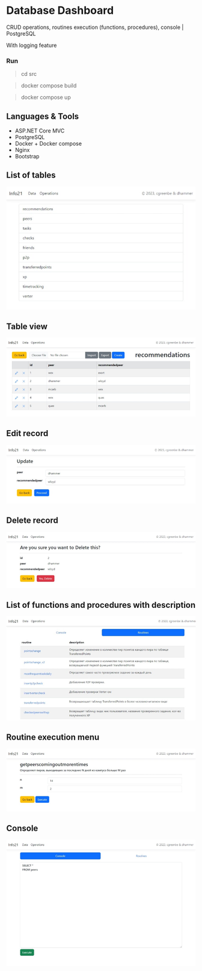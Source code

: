 # Database Dashboard
CRUD operations, routines execution (functions, procedures), console | PostgreSQL

With logging feature

### Run
> cd src

> docker compose build

> docker compose up

## Languages & Tools
- ASP.NET Core MVC
- PostgreSQL
- Docker + Docker compose
- Nginx
- Bootstrap

## List of tables
![tables](/misc/images/tables.jpeg)

## Table view
![table](/misc/images/table.jpeg)

## Edit record
![update](/misc/images/update.jpeg)

## Delete record
![delete](/misc/images/delete.jpeg)

## List of functions and procedures with description
![routines](/misc/images/routines.jpeg)

## Routine execution menu
![routine](/misc/images/routine.jpeg)

## Console
![console](/misc/images/console.jpeg)
